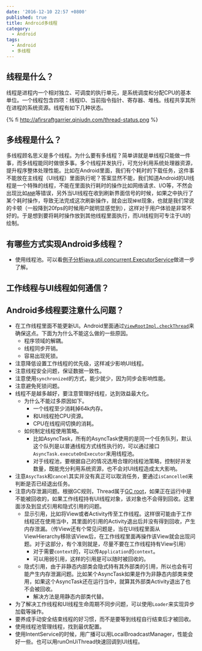 ```yaml
---
date: '2016-12-10 22:57 +0800'
published: true
title: Android多线程
category:
  - Android
tags:
  - Android
  - 多线程
---
```

## 线程是什么？

线程是进程内一个相对独立、可调度的执行单元，是系统调度和分配CPU的基本单位。一个线程包含四项：线程ID、当前指令指针、寄存器、堆栈。线程共享其所在进程的系统资源。线程有如下几种状态。

{% fi http://afirsraftgarrier.qiniudn.com/thread-status.png %}

## 多线程是什么？

多线程顾名思义是多个线程。为什么要有多线程？简单讲就是单线程只能做一件事，而多线程能同时做很多事。多个线程并发执行，可充分利用系统处理器资源，提升程序整体处理性能。比如在Android里面，我们有个耗时的下载任务，这件事不能放在主线程（UI线程）里面执行呢？答案显然不能，我们知道Android的UI线程是一个特殊的线程，不能在里面执行耗时的操作比如网络请求、I/O等，不然会出现比如[`ANR`](/2016/12/12/2016-12-12-andriod-anr)等错误，另外当UI线程在收到刷新界面信号的时候，如果之中执行了某个耗时操作，导致无法完成这次刷新操作，就会出现`掉帧`现象，也就是我们常说的卡顿（一般降到20fps的时候用户就明显感觉到），这样对于用户体验是非常不好的。于是想到要将耗时操作放到其他线程里面执行，而UI线程则可专注于UI的绘制。

## 有哪些方式实现Android多线程？

* 使用线程池。可以看[例子分析java.util.concurrent.ExecutorService](/2015/07/15/例子分析java.util.concurrent.ExecutorService/)做进一步了解。

## 工作线程与UI线程如何通信？

## Android多线程要注意什么问题？

* 在工作线程里面不能更新UI。Android里面通过[`ViewRootImpl.checkThread`](http://androidxref.com/7.0.0_r1/xref/frameworks/base/core/java/android/view/ViewRootImpl.java#checkThread)来确保这点。下面为为什么不能这么做的一些原因。
	* 程序领域的解耦。
   * 线程同步开销。
   * 容易出现死锁。
* 注意降低设置工作线程的优先级，这样减少影响UI线程。
* 注意线程安全问题，保证数据一致性。
* 注意使用`synchronized`的方式，能少就少，因为同步会影响性能。
* 注意避免死锁问题。
* 线程不是越多越好，要注意管理好线程，达到效益最大化。
	* 为什么不能过多原因如下。
		* 一个线程至少消耗掉64k内存。
      * 和UI线程抢CPU资源。
      * CPU在线程间切换的消耗。
   * 如何制定线程使用策略。
		* 比如AsyncTask，所有的AsyncTask使用的是同一个任务队列，默认这个队列是以普通线程方式线性执行的，可以通过接口`AsyncTask.executeOnExecutor`来用线程池。
      * 对于线程池，要根据自己的情况选用合理的线程池策略，控制好并发数量，既能充分利用系统资源，也不会对UI线程造成太大影响。
 * 注意`AsycTask`和`cancel`其实并没有真正可以取消任务，要通过`isCancelled`来判断是否已经退出任务。
 * 注意内存泄漏问题。根据GC规则，Thread属于[GC root](http://stackoverflow.com/questions/6366211/what-are-the-roots)，如果正在运行中是不能被回收的，如果工作线程持有UI线程对象，该对象也不会得到回收。这里面涉及到显式引用和隐式引用的问题。
 	* 显示引用，比如将View或者Activity传至工作线程。这样很可能由于工作线程还在使用当中，其里面的引用的Activity退出后并没有得到回收，产生内存泄漏。（传View还有个常见问题是，当在UI线程里面从ViewHierarchy移除该View后，在工作线程里面再操作该View就会出现问题。对于这部分，有个准则就是，尽量不要在工作线程持有View引用）
    	* 对于需要`context`的，可以传`Application`的`context`。
    	* 可以用弱引用，这样的引用是可以随时被回收的。
 	* 隐式引用，由于非静态内部类会隐式持有其外部类的引用，所以也会有可能产生内存泄漏问题。比如某个AsyncTask如果是作为非静态内部类来使用，如果这个AsyncTask还在运行当中，就算其外部类Activity退出了也不会被回收。
    	* 解决方法是用静态内部类代替。
* 为了解决工作线程和UI线程生命周期不同步问题，可以使用`Loader`来实现异步加载等操作。
* 要养成手动安全结束线程的好习惯，而不是要等到线程自行结束后才被回收。
* 使用线程池管理线程，找到最优配置。
* 使用IntentService的时候，用广播可以用LocalBroadcastManager，性能会好一些。也可以用runOnUiThread快速回调到UI线程。
   
 
